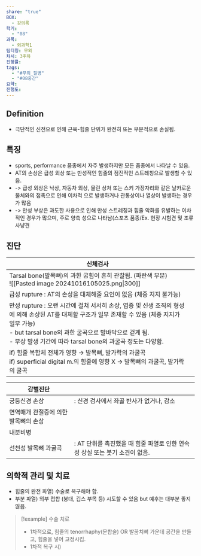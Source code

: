 ```yaml
---
share: "true"
BOX:
  - 강의록
학기:
  - "08"
과목:
  - 외과학1
팀티칭: 무외
차시: 3주차
진행률: 
tags:
  - "#무외_질병"
  - "#08중간"
요약: 
진행도: 
---
```

## Definition
- 극단적인 신전으로 인해 근육-힘줄 단위가 완전히 또는 부분적으로 손실됨.

## 특징
- sports, performance 품종에서 자주 발생하지만 모든 품종에서 나타날 수 있음.
- AT의 손상은 급성 외상 또는 만성적인 힘줄의 점진적인 스트레칭으로 발생할 수 있음.
- -> 급성 외상은 낙상, 자동차 외상, 물린 상처 또는 스키 가장자리와 같은 날카로운 물체와의 접촉으로 인해 이차적 으로 발생하거나 관통상이나 열상이 발생하는 경우가 많음
- -> 만성 부상은 과도한 사용으로 인해 만성 스트레칭과 힘줄 악화를 유발하는 이차적인 경우가 많으며, 주로 양측 성으로 나타남(스포츠 품종/Ex. 현장 시험견 및 조류 사냥견

## 진단

| 신체검사                                                                                                                                                                               |     |
| ---------------------------------------------------------------------------------------------------------------------------------------------------------------------------------- | --- |
| Tarsal bone(발목뼈)의 과한 굽힘이 흔히 관찰됨. (파란색 부분)<br>![[Pasted image 20241016105025.png\|300]]                                                                                             |     |
| 급성 rupture : AT의 손상을 대체해줄 요인이 없음 (체중 지지 불가능)                                                                                                                                       |     |
| 만성 rupture : 오랜 시간에 걸쳐 서서히 손상, 염증 및 신생 조직의 형성에 의해 손상된 AT를 대체할 구조가 일부 존재할 수 있음 (체중 지지가 일부 가능)<br>- but tarsal bone의 과한 굴곡으로 발바닥으로 걷게 됨.<br>- 부상 발생 기간에 따라 tarsal bone의 과굴곡 정도는 다양함. |     |
| if) 힘줄 복합체 전체가 영향 → 발목뼈, 발가락의 과굴곡<br>if) superficial digital m.의 힘줄에 영향 X → 발목뼈의 과굴곡, 발가락의 굴곡                                                                                      |     |

| 감별진단                 |                                                |
| -------------------- | ---------------------------------------------- |
| 궁둥신경 손상              | : 신경 검사에서 좌골 반사가 없거나, 감소                       |
| 면역매개 관절증에 의한 발목뼈의 손상 |                                                |
| 내분비병                 |                                                |
| 선천성 발목뼈 과굴곡          | : AT 단위를 촉진했을 때 힘줄 파열로 인한 연속성 상실 또는 붓기 소견이 없음. |
## 의학적 관리 및 치료
- 힘줄의 완전 파열) 수술로 복구해야 함.
- 부분 파열) 외부 접합 (붕대, 깁스 부목 등) 시도할 수 있음 but 예후는 대부분 좋지 않음.

>[!example] 수술 치료
>- 1차적으로, 힘줄의 tenorrhaphy(문합술) OR 발꿈치뼈 가운데 공간을 만들고, 힘줄을 넣어 고정시킴.
>- 1차적 복구 시)